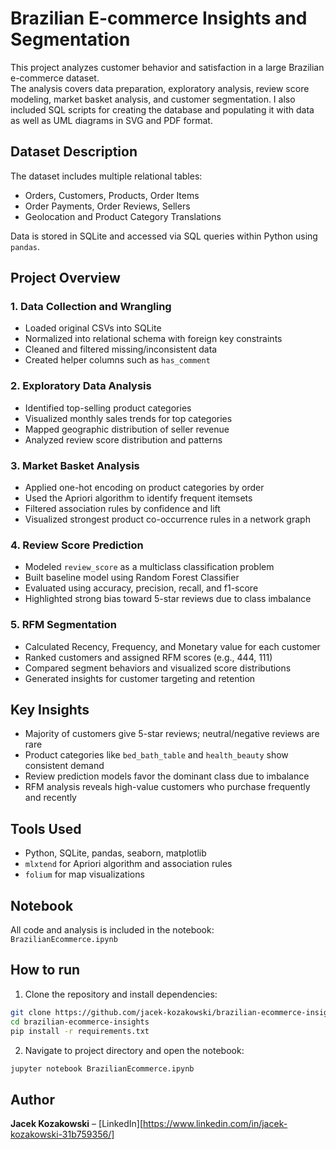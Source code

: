 # Brazilian E-commerce Insights and Segmentation

This project analyzes customer behavior and satisfaction in a large Brazilian e-commerce dataset.  
The analysis covers data preparation, exploratory analysis, review score modeling, market basket analysis, and customer segmentation.
I also included SQL scripts for creating the database and populating it with data as well as UML diagrams in SVG and PDF format.

## Dataset Description

The dataset includes multiple relational tables:
- Orders, Customers, Products, Order Items
- Order Payments, Order Reviews, Sellers
- Geolocation and Product Category Translations

Data is stored in SQLite and accessed via SQL queries within Python using `pandas`.

## Project Overview

### 1. Data Collection and Wrangling
- Loaded original CSVs into SQLite
- Normalized into relational schema with foreign key constraints
- Cleaned and filtered missing/inconsistent data
- Created helper columns such as `has_comment`

### 2. Exploratory Data Analysis
- Identified top-selling product categories
- Visualized monthly sales trends for top categories
- Mapped geographic distribution of seller revenue
- Analyzed review score distribution and patterns

### 3. Market Basket Analysis
- Applied one-hot encoding on product categories by order
- Used the Apriori algorithm to identify frequent itemsets
- Filtered association rules by confidence and lift
- Visualized strongest product co-occurrence rules in a network graph

### 4. Review Score Prediction
- Modeled `review_score` as a multiclass classification problem
- Built baseline model using Random Forest Classifier
- Evaluated using accuracy, precision, recall, and f1-score
- Highlighted strong bias toward 5-star reviews due to class imbalance

### 5. RFM Segmentation
- Calculated Recency, Frequency, and Monetary value for each customer
- Ranked customers and assigned RFM scores (e.g., 444, 111)
- Compared segment behaviors and visualized score distributions
- Generated insights for customer targeting and retention

## Key Insights

- Majority of customers give 5-star reviews; neutral/negative reviews are rare
- Product categories like `bed_bath_table` and `health_beauty` show consistent demand
- Review prediction models favor the dominant class due to imbalance
- RFM analysis reveals high-value customers who purchase frequently and recently

## Tools Used

- Python, SQLite, pandas, seaborn, matplotlib
- `mlxtend` for Apriori algorithm and association rules
- `folium` for map visualizations

## Notebook

All code and analysis is included in the notebook:  
`BrazilianEcommerce.ipynb`

## How to run

1. Clone the repository and install dependencies:

```bash
git clone https://github.com/jacek-kozakowski/brazilian-ecommerce-insights.git
cd brazilian-ecommerce-insights
pip install -r requirements.txt
```
2. Navigate to project directory and open the notebook:

```bash
jupyter notebook BrazilianEcommerce.ipynb
```

## Author

**Jacek Kozakowski** – [LinkedIn][https://www.linkedin.com/in/jacek-kozakowski-31b759356/]
